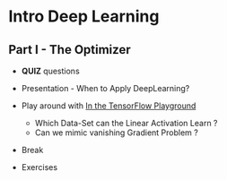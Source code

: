 # Intro Deep Learning

## Part I - The Optimizer

* **QUIZ** questions
* Presentation - When to Apply DeepLearning?
* Play around with [In the TensorFlow Playground](https://playground.tensorflow.org/)
	- Which Data-Set can the Linear Activation Learn ?
	- Can we mimic vanishing Gradient Problem ?

* Break
* Exercises